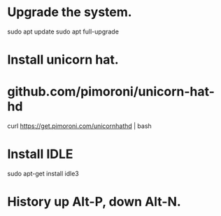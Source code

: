 # Upgrade the system.
sudo apt update
sudo apt full-upgrade

# Install unicorn hat.
# github.com/pimoroni/unicorn-hat-hd
curl https://get.pimoroni.com/unicornhathd | bash
#

# Install IDLE
sudo apt-get install idle3
# History up Alt-P, down Alt-N.

